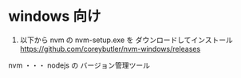 
# windows 向け
1. 以下から nvm の nvm-setup.exe を ダウンロードしてインストール
https://github.com/coreybutler/nvm-windows/releases

nvm ・・・ nodejs の バージョン管理ツール
